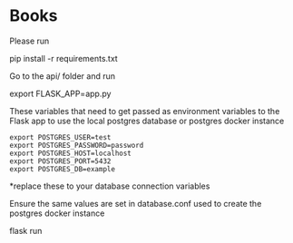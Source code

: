# Books

Please run 

pip install -r requirements.txt

Go to the api/ folder and run

export FLASK_APP=app.py

These variables that need to get passed as environment variables to the Flask app
to use the local postgres database or postgres docker instance

```text
export POSTGRES_USER=test
export POSTGRES_PASSWORD=password
export POSTGRES_HOST=localhost
export POSTGRES_PORT=5432
export POSTGRES_DB=example
```
*replace these to your database connection variables

Ensure the same values are set in database.conf used to create the postgres docker instance

flask run


